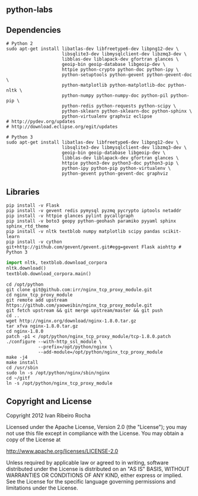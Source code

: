 python-labs
-----------

Dependencies
-----------

```shell
# Python 2
sudo apt-get install libatlas-dev libfreetype6-dev libpng12-dev \
                     libsqlite3-dev libmysqlclient-dev libzmq3-dev \
                     libblas-dev liblapack-dev gfortran glances \
                     geoip-bin geoip-database libgeoip-dev \
                     httpie python-crypto python-doc python-ipy \
                     python-setuptools python-gevent python-gevent-doc \
                     python-matplotlib python-matplotlib-doc python-nltk \
                     python-numpy python-numpy-doc python-pil python-pip \
                     python-redis python-requests python-scipy \
                     python-sklearn python-sklearn-doc python-sphinx \
                     python-virtualenv graphviz eclipse
# http://pydev.org/updates
# http://download.eclipse.org/egit/updates

# Python 3
sudo apt-get install libatlas-dev libfreetype6-dev libpng12-dev \
                     libsqlite3-dev libmysqlclient-dev libzmq3-dev \
                     geoip-bin geoip-database libgeoip-dev \
                     libblas-dev liblapack-dev gfortran glances \
                     httpie python3-dev python3-doc python3-pip \
                     python-ipy python-pip python-virtualenv \
                     python-gevent python-gevent-doc graphviz
```

Libraries
-----------

```shell
pip install -v Flask
pip install -v gevent redis pymysql pyzmq pycrypto iptools netaddr
pip install -v httpie glances pylint pycallgraph
pip install -v boto3 geopy python-geohash paramiko pyyaml sphinx sphinx_rtd_theme
pip install -v nltk textblob numpy matplotlib scipy pandas scikit-learn
pip install -v cython git+http://github.com/gevent/gevent.git#egg=gevent Flask aiohttp # Python 3
```

```python
import nltk, textblob.download_corpora
nltk.download()
textblob.download_corpora.main()
```

```shell
cd /opt/python
git clone git@github.com:irr/nginx_tcp_proxy_module.git
cd nginx_tcp_proxy_module
git remote add upstream https://github.com/yaoweibin/nginx_tcp_proxy_module.git
git fetch upstream && git merge upstream/master && git push
cd ..
wget http://nginx.org/download/nginx-1.8.0.tar.gz
tar xfva nginx-1.8.0.tar.gz
cd nginx-1.8.0
patch -p1 < /opt/python/nginx_tcp_proxy_module/tcp-1.8.0.patch
./configure --with-http_ssl_module \
            --prefix=/opt/python/nginx \
            --add-module=/opt/python/nginx_tcp_proxy_module
make -j4
make install
cd /usr/sbin
sudo ln -s /opt/python/nginx/sbin/nginx
cd ~/gitf
ln -s /opt/python/nginx_tcp_proxy_module
```

Copyright and License
---------------------
Copyright 2012 Ivan Ribeiro Rocha

Licensed under the Apache License, Version 2.0 (the "License");
you may not use this file except in compliance with the License.
You may obtain a copy of the License at

   http://www.apache.org/licenses/LICENSE-2.0

Unless required by applicable law or agreed to in writing, software
distributed under the License is distributed on an "AS IS" BASIS,
WITHOUT WARRANTIES OR CONDITIONS OF ANY KIND, either express or implied.
See the License for the specific language governing permissions and
limitations under the License.

[Python]: http://python.org/
